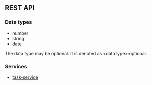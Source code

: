 ## REST API

### Data types

- number
- string
- date

The data type may be optional. It is denoted as &lt;dataType&gt;:optional.

### Services
* [task-service](taskservice/README.md)
